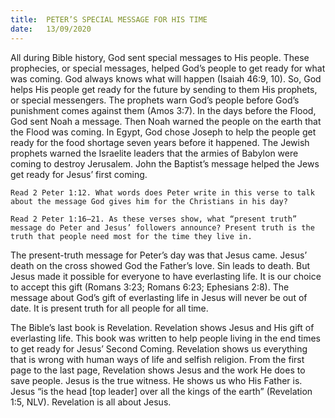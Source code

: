 ```yaml
---
title:  PETER’S SPECIAL MESSAGE FOR HIS TIME
date:   13/09/2020
---
```


All during Bible history, God sent special messages to His people. These prophecies, or special messages, helped God’s people to get ready for what was coming. God always knows what will happen (Isaiah 46:9, 10). So, God helps His people get ready for the future by sending to them His prophets, or special messengers. The prophets warn God’s people before God’s punishment comes against them (Amos 3:7). In the days before the Flood, God sent Noah a message. Then Noah warned the people on the earth that the Flood was coming. In Egypt, God chose Joseph to help the people get ready for the food shortage seven years before it happened. The Jewish prophets warned the Israelite leaders that the armies of Babylon were coming to destroy Jerusalem. John the Baptist’s message helped the Jews get ready for Jesus’ first coming.

`Read 2 Peter 1:12. What words does Peter write in this verse to talk about the message God gives him for the Christians in his day?`

`Read 2 Peter 1:16–21. As these verses show, what “present truth” message do Peter and Jesus’ followers announce? Present truth is the truth that people need most for the time they live in.`

The present-truth message for Peter’s day was that Jesus came. Jesus’ death on the cross showed God the Father’s love. Sin leads to death. But Jesus made it possible for everyone to have everlasting life. It is our choice to accept this gift (Romans 3:23; Romans 6:23; Ephesians 2:8). The message about God’s gift of everlasting life in Jesus will never be out of date. It is present truth for all people for all time.

The Bible’s last book is Revelation. Revelation shows Jesus and His gift of everlasting life. This book was written to help people living in the end times to get ready for Jesus’ Second Coming. Revelation shows us everything that is wrong with human ways of life and selfish religion. From the first page to the last page, Revelation shows Jesus and the work He does to save people. Jesus is the true witness. He shows us who His Father is. Jesus “is the head [top leader] over all the kings of the earth” (Revelation 1:5, NLV). Revelation is all about Jesus.
